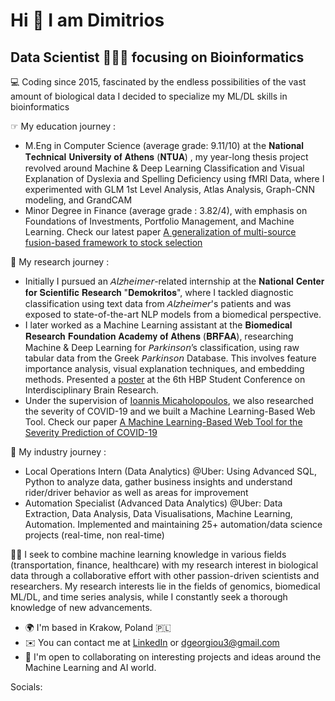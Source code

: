 # Hi 👋 I am Dimitrios
## Data Scientist 👨🏽‍💻 focusing on Bioinformatics

💻 Coding since 2015, fascinated by the endless possibilities of the vast amount of biological data I decided to specialize my ML/DL skills in bioinformatics

☞ My education journey :
* M.Eng in Computer Science (average grade: 9.11/10) at the 𝐍𝐚𝐭𝐢𝐨𝐧𝐚𝐥 𝐓𝐞𝐜𝐡𝐧𝐢𝐜𝐚𝐥 𝐔𝐧𝐢𝐯𝐞𝐫𝐬𝐢𝐭𝐲 𝐨𝐟 𝐀𝐭𝐡𝐞𝐧𝐬 (𝐍𝐓𝐔𝐀) , my year-long thesis project revolved around Machine & Deep Learning Classification and Visual Explanation of Dyslexia and Spelling Deficiency using fMRI Data, where I experimented with GLM 1st Level Analysis, Atlas Analysis, Graph-CNN modeling, and GrandCAM
* Minor Degree in Finance (average grade : 3.82/4), with emphasis on Foundations of Investments, Portfolio Management, and Machine Learning. Check our latest paper [A generalization of multi-source fusion-based framework to stock selection](https://www.sciencedirect.com/science/article/pii/S1566253523003342)


🔬 My research journey :
* Initially I pursued an 𝘈𝘭𝘻𝘩𝘦𝘪𝘮𝘦𝘳-related internship at the 𝐍𝐚𝐭𝐢𝐨𝐧𝐚𝐥 𝐂𝐞𝐧𝐭𝐞𝐫 𝐟𝐨𝐫 𝐒𝐜𝐢𝐞𝐧𝐭𝐢𝐟𝐢𝐜 𝐑𝐞𝐬𝐞𝐚𝐫𝐜𝐡 "𝐃𝐞𝐦𝐨𝐤𝐫𝐢𝐭𝐨𝐬", where I tackled diagnostic classification using text data from 𝘈𝘭𝘻𝘩𝘦𝘪𝘮𝘦𝘳's patients and was exposed to state-of-the-art NLP models from a biomedical perspective.
* I later worked as a Machine Learning assistant at the 𝐁𝐢𝐨𝐦𝐞𝐝𝐢𝐜𝐚𝐥 𝐑𝐞𝐬𝐞𝐚𝐫𝐜𝐡 𝐅𝐨𝐮𝐧𝐝𝐚𝐭𝐢𝐨𝐧 𝐀𝐜𝐚𝐝𝐞𝐦𝐲 𝐨𝐟 𝐀𝐭𝐡𝐞𝐧𝐬 (𝐁𝐑𝐅𝐀𝐀), researching Machine & Deep Learning for 𝘗𝘢𝘳𝘬𝘪𝘯𝘴𝘰𝘯’s classification, using raw tabular data from the Greek 𝘗𝘢𝘳𝘬𝘪𝘯𝘴𝘰𝘯 Database. This involves feature importance analysis, visual explanation techniques, and embedding methods. Presented a [poster](https://www.linkedin.com/in/dimitrios-georgiou/overlay/1635484219509/single-media-viewer/?profileId=ACoAAB9iLVIBxYpeomo-Y21fFLHo-YyxI_Rj_vk) at the 6th HBP Student Conference on Interdisciplinary Brain Research.
* Under the supervision of [Ioannis Micaholopoulos](https://github.com/imichalop), we also researched the severity of COVID-19 and we built a Machine Learning-Based Web Tool. Check our paper [A Machine Learning-Based Web Tool for the Severity Prediction of COVID-19](https://www.mdpi.com/2673-6284/13/3/22)

💼 My industry journey :
* Local Operations Intern (Data Analytics) @Uber: Using Advanced SQL, Python to analyze data, gather business insights and understand
rider/driver behavior as well as areas for improvement
* Automation Specialist (Advanced Data Analytics) @Uber: Data Extraction, Data Analysis, Data Visualisations, Machine Learning, Automation. Implemented and maintaining 25+ automation/data science projects (real-time, non real-time)

👨‍🏫 I seek to combine machine learning knowledge in various fields (transportation, finance, healthcare) with my research interest in biological data through a collaborative effort with other passion-driven scientists and researchers. My research interests lie in the fields of genomics, biomedical ML/DL, and time series analysis, while I constantly seek a thorough knowledge of new advancements.


* 🌍  I'm based in Krakow, Poland 🇵🇱
* ✉️  You can contact me at [LinkedIn](https://www.linkedin.com/in/dimitrios-georgiou/) or dgeorgiou3@gmail.com
* 🤝  I'm open to collaborating on interesting projects and ideas around the Machine Learning and AI world.


Socials:
  
